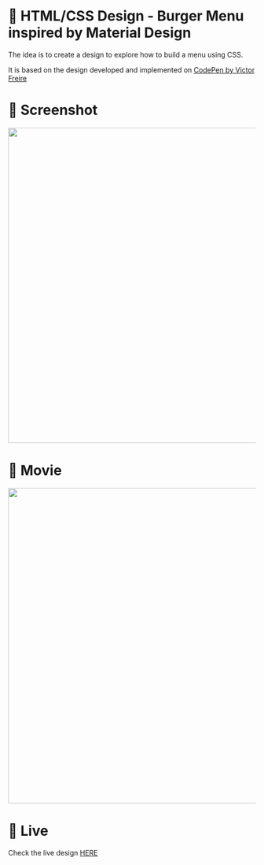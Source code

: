# 🎨 HTML/CSS Design - Burger Menu inspired by Material Design

The idea is to create a design to explore how to build a menu using CSS. 

It is based on the design developed and implemented  on [CodePen by Victor Freire](https://codepen.io/victorfreire/pen/QywRNM)


# 📸 Screenshot
<img src="https://storage.googleapis.com/rfribeiro-css/menu-06/presentation.png" width="640">


# 🎥 Movie
<img src="https://storage.googleapis.com/rfribeiro-css/menu-06/presentation.gif" width="640">

# 🚀 Live

Check the live design [HERE](https://storage.googleapis.com/rfribeiro-css/menu-06/index.html)